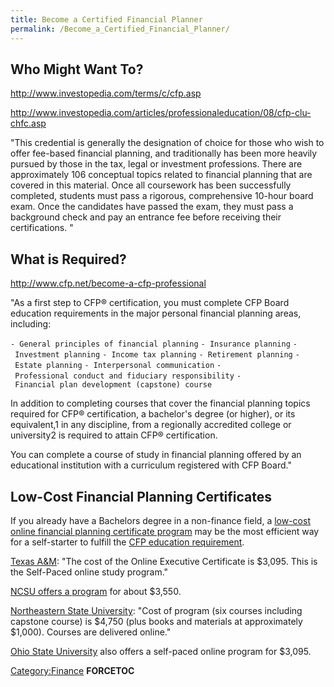 ```yaml
---
title: Become a Certified Financial Planner
permalink: /Become_a_Certified_Financial_Planner/
---
```


Who Might Want To?
------------------

<http://www.investopedia.com/terms/c/cfp.asp>

<http://www.investopedia.com/articles/professionaleducation/08/cfp-clu-chfc.asp>

"This credential is generally the designation of choice for those who wish to offer fee-based financial planning, and traditionally has been more heavily pursued by those in the tax, legal or investment professions. There are approximately 106 conceptual topics related to financial planning that are covered in this material. Once all coursework has been successfully completed, students must pass a rigorous, comprehensive 10-hour board exam. Once the candidates have passed the exam, they must pass a background check and pay an entrance fee before receiving their certifications. "

What is Required?
-----------------

<http://www.cfp.net/become-a-cfp-professional>

"As a first step to CFP® certification, you must complete CFP Board education requirements in the major personal financial planning areas, including:

`- General principles of financial planning`
`- Insurance planning`
`- Investment planning`
`- Income tax planning`
`- Retirement planning`
`- Estate planning`
`- Interpersonal communication`
`- Professional conduct and fiduciary responsibility`
`- Financial plan development (capstone) course`

In addition to completing courses that cover the financial planning topics required for CFP® certification, a bachelor's degree (or higher), or its equivalent,1 in any discipline, from a regionally accredited college or university2 is required to attain CFP® certification.

You can complete a course of study in financial planning offered by an educational institution with a curriculum registered with CFP Board."

Low-Cost Financial Planning Certificates
----------------------------------------

If you already have a Bachelors degree in a non-finance field, a [low-cost online financial planning certificate program](http://www.cfp.net/become-a-cfp-professional/find-an-education-program) may be the most efficient way for a self-starter to fulfill the [CFP education requirement](http://www.cfp.net/become-a-cfp-professional/cfp-certification-requirements/education-requirement).

[Texas A&M](http://www.tamuc.edu/facultyStaffServices/trainingDevelopment/centerForProfessionalDevelopment/financialPlanning/default.aspx): "The cost of the Online Executive Certificate is $3,095. This is the Self-Paced online study program."

[NCSU offers a program](http://ncsu.financialplannerprogram.com/) for about $3,550.

[Northeastern State University](http://academics.nsuok.edu/continuingeducation/ProfessionalDevelopment/FinancialPlanningCertificate.aspx): "Cost of program (six courses including capstone course) is $4,750 (plus books and materials at approximately $1,000). Courses are delivered online."

[Ohio State University](http://osu.course-central.com/info/program/why-this-program.html) also offers a self-paced online program for $3,095.

[Category:Finance](/Category:Finance "wikilink") __FORCETOC__